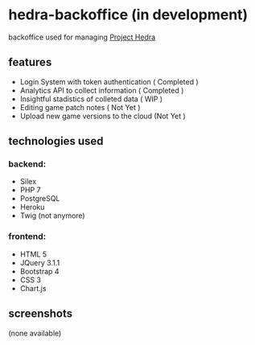 # hedra-backoffice (in development)
backoffice used for managing [Project Hedra](https://luaek.com/projecthedra)

## features

* Login System with token authentication ( Completed )
* Analytics API to collect information ( Completed )
* Insightful stadistics of colleted data ( WIP )
* Editing game patch notes ( Not Yet )
* Upload new game versions to the cloud (Not Yet )

## technologies used
	
### backend:
	
* Silex
* PHP 7
* PostgreSQL
* Heroku
* Twig (not anymore)

### frontend:

* HTML 5
* JQuery 3.1.1
* Bootstrap 4
* CSS 3
* Chart.js

## screenshots
(none available)
